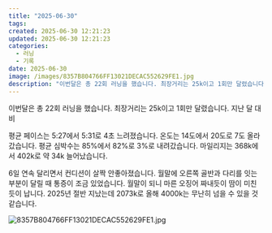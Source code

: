 ```yaml
---
title: "2025-06-30"
tags:
created: 2025-06-30 12:21:23
updated: 2025-06-30 12:21:23
categories:
  - 러닝
  - 기록
date: 2025-06-30
image: /images/8357B804766FF13021DECAC552629FE1.jpg
description: "이번달은 총 22회 러닝을 했습니다. 최장거리는 25k이고 1회만 달렸습니다. 지난 달 대비 평균 페이스는 5:27에서 5:31로 4초 느려졌습니다. 온도는 14도에서 20도로 7도 올라갔습니다. 평균 심박수는 85%에서 82%로 3%로 내려갔습니다. 마일리지는 368k에서 402k로 "
---
```


이번달은 총 22회 러닝을 했습니다.
최장거리는 25k이고 1회만 달렸습니다.
지난 달 대비

평균 페이스는 5:27에서 5:31로 4초 느려졌습니다.
온도는 14도에서 20도로 7도 올라갔습니다.
평균 심박수는 85%에서 82%로 3%로 내려갔습니다.
마일리지는 368k에서 402k로 약 34k 늘어났습니다.

6일 연속 달리면서 컨디션이 살짝 안좋아졌습니다.
월말에 오른쪽 골반과 다리를 잇는 부분이 달릴 때 통증이 조금 있었습니다.
월말이 되니 마른 오징어 짜내듯이 땀이 미친 듯이 납니다.
2025년 절반 지났는데 2073k로 올해 4000k는 무난히 넘을 수 있을 것 같습니다.

 
 ![8357B804766FF13021DECAC552629FE1.jpg](/images/8357B804766FF13021DECAC552629FE1.jpg)
